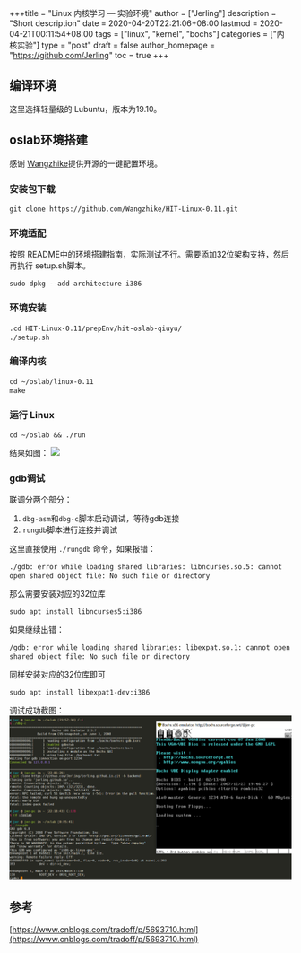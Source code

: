 +++title = "Linux 内核学习 — 实验环境"
author = ["Jerling"]
description = "Short description"
date = 2020-04-20T22:21:06+08:00
lastmod = 2020-04-21T00:11:54+08:00
tags = ["linux", "kernel", "bochs"]
categories = ["内核实验"]
type = "post"
draft = false
author_homepage = "https://github.com/Jerling"
toc = true
+++

## 编译环境
这里选择轻量级的 Lubuntu，版本为19.10。

## oslab环境搭建

感谢 [Wangzhike](https://github.com/Wangzhike/HIT-Linux-0.11)提供开源的一键配置环境。

### 安装包下载
```shell
git clone https://github.com/Wangzhike/HIT-Linux-0.11.git
```

### 环境适配
按照 README中的环境搭建指南，实际测试不行。需要添加32位架构支持，然后再执行 setup.sh脚本。
```shell
sudo dpkg --add-architecture i386
```

### 环境安装
```shell
.cd HIT-Linux-0.11/prepEnv/hit-oslab-qiuyu/ 
./setup.sh
```

### 编译内核
```shell
cd ~/oslab/linux-0.11
make
```

### 运行 Linux
```shell
cd ~/oslab && ./run
```
结果如图：
![](/imgaes/Snipaste_2020-04-19_23-54-08.png)

### gdb调试
联调分两个部分：
1. `dbg-asm`和`dbg-c`脚本启动调试，等待gdb连接
2. `rungdb`脚本进行连接并调试

这里直接使用 `./rungdb` 命令，如果报错：
```shell
./gdb: error while loading shared libraries: libncurses.so.5: cannot open shared object file: No such file or directory
```
那么需要安装对应的32位库
```shell
sudo apt install libncurses5:i386
```

如果继续出错：
```
/gdb: error while loading shared libraries: libexpat.so.1: cannot open shared object file: No such file or directory
```
同样安装对应的32位库即可
```shell
sudo apt install libexpat1-dev:i386
```

调试成功截图：
![](/images/Snipaste_2020-04-20_00-06-25.png)

## 参考
[https://www.cnblogs.com/tradoff/p/5693710.html](https://www.cnblogs.com/tradoff/p/5693710.html)